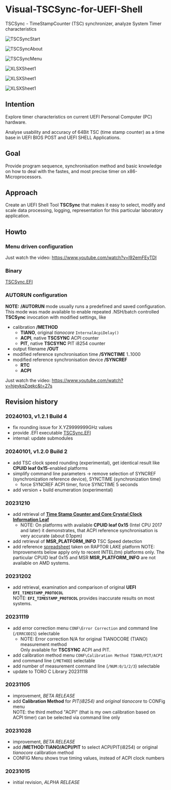 # Visual-TSCSync-for-UEFI-Shell
TSCSync - TimeStampCounter (TSC) synchronizer,  analyze System Timer characteristics

![TSCSyncStart](TSCSyncStart.png)

![TSCSyncAbout](TSCSyncAbout.png)

![TSCSyncMenu](TSCSyncMenu.png)

![XLSXSheet1](XLSXSheet1.png)

![XLSXSheet1](XLSXSheet2.png)

![XLSXSheet1](XLSXSheet3.png)

## Intention
Explore timer characteristics on current UEFI Personal Computer (PC) hardware.

Analyse usability and accuracy of 64Bit TSC (time stamp counter) as
a time base in UEFI BIOS POST and UEFI SHELL Applications.

## Goal
Provide program sequence, synchronisation method and basic 
knowledge on how to deal with the fastes, and most precise timer
on x86-Microprocessors.

## Approach
Create an UEFI Shell Tool **TSCSync** that makes it easy to select, modify
and scale data processing, logging, representation for this particular laboratory
application.

## Howto
### Menu driven configuration
Just watch the video: https://www.youtube.com/watch?v=I92emFEyTDI

### Binary
[TSCSync.EFI](x64/EFIApp/TSCSync.efi)

### AUTORUN configuration
**NOTE:** **/AUTORUN** mode usually runs a predefined and saved configuration.
This mode was made available to enable repeated .NSH/batch controlled
**TSCSync** invocation with modified settings, like
* calibration **/METHOD**
	* **TIANO**, original *tianocore* `InternalAcpiDelay()`
	* **ACPI**, native **TSCSYNC** ACPI counter
	* **PIT**, native **TSCSYNC** PIT i8254 counter
* output filename **/OUT**
* modified reference synchronisation time **/SYNCTIME** 1..1000
* modified reference synchronisation device **/SYNCREF**
	* **RTC**
	* **ACPI**

Just watch the video: https://www.youtube.com/watch?v=hjeykqZqekc&t=27s

## Revision history
### 20240103, v1.2.1 Build 4
* fix rounding issue for X.YZ9999999GHz values
* provide .EFI executable [TSCSync.EFI](x64/EFIApp/TSCSync.efi)
* internal: update submodules
### 20240101, v1.2.0 Build 2
* add TSC clock speed rounding (experimental), get identical result like **CPUID leaf 0x15**-enabled platforms
* simplify command line parameters -> remove selection of SYNCREF (synchronization reference device), SYNCTIME (synchronization time)
	* force SYNCREF ACPI timer, force SYNCTIME 5 seconds
* add version + build enumeration (experimental) 
### 20231210
* add retrieval of [**Time Stamp Counter and Core Crystal Clock Information Leaf**](https://www.intel.com/content/dam/develop/external/us/en/documents/architecture-instruction-set-extensions-programming-reference.pdf#page=34)
	* NOTE: On platforms with available **CPUID leaf 0x15** (Intel CPU 2017 and later) it demonstrates, that ACPI reference synchronisation is very accurate (about 0.1ppm)
* add retrieval of **MSR_PLATFORM_INFO** TSC Speed detection
* add reference [spreadsheet](https://github.com/KilianKegel/Visual-TSCSync-for-UEFI-Shell/blob/main/RTL.xlsx) taken on RAPTOR LAKE platform
NOTE: Improvements below apply only to recent INTEL(tm) platforms only. The particular CPUID leaf 0x15 and MSR **MSR_PLATFORM_INFO** are not available on AMD systems.
### 20231202
* add retrieval, examination and comparison of original **UEFI** **`EFI_TIMESTAMP_PROTOCOL`**<br>
  NOTE: **`EFI_TIMESTAMP_PROTOCOL`** provides inaccurate results on most systems.
### 20231119
* add error correction menu `CONF\Error Correction` and command line (`/ERRCODIS`) selectable
	* NOTE: Error correction N/A for original TIANOCORE (TIANO) measurement method<br>
	  Only available for **TSCSYNC** ACPI and PIT.
* add calibration method menu `CONF\Calibration Method TIANO/PIT/ACPI` and command line (`/METHOD`)  selectable
* add number of measurement command line (`/NUM:0/1/2/3`)  selectable
* update to TORO C Library 20231118
### 20231105
* improvement, *BETA RELEASE*
* add **Calibration Method** for *PIT(i8254)* and *original tianocore* to CONFig menu<br>
  NOTE: the third method "ACPI" (that is my own calibration based on ACPI timer) can be selected via command line only
### 20231028
* improvement, *BETA RELEASE*
* add **/METHOD:TIANO/ACPI/PIT** to select ACPI/PIT(i8254) or original *tianocore* calibration method
* CONFIG Menu shows true timing values, instead of ACPI clock numbers
### 20231015
* initial revision, *ALPHA RELEASE*
